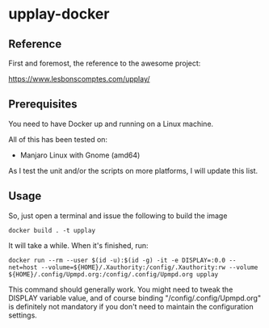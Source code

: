 # upplay-docker

## Reference

First and foremost, the reference to the awesome project:

https://www.lesbonscomptes.com/upplay/

## Prerequisites

You need to have Docker up and running on a Linux machine.

All of this has been tested on:

- Manjaro Linux with Gnome (amd64)

As I test the unit and/or the scripts on more platforms, I will update this list.


## Usage

So, just open a terminal and issue the following to build the image

`docker build . -t upplay`

It will take a while. When it's finished, run:

`docker run --rm --user $(id -u):$(id -g) -it -e DISPLAY=:0.0 --net=host --volume=${HOME}/.Xauthority:/config/.Xauthority:rw --volume ${HOME}/.config/Upmpd.org:/config/.config/Upmpd.org upplay`

This command should generally work. You might need to tweak the DISPLAY variable value, and of course binding "/config/.config/Upmpd.org" is definitely not mandatory if you don't need to maintain the configuration settings.
